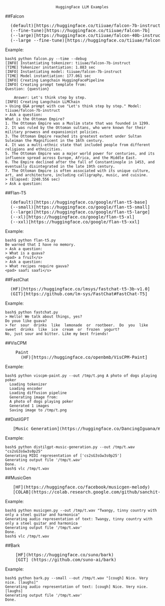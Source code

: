                            HuggingFace LLM Examples

##Falcon 
<pre>
  (default)[https://huggingface.co/tiiuae/falcon-7b-instruct]
  (--fine-tune)[https://huggingface.co/tiiuae/falcon-7b]
  (--large)[https://huggingface.co/tiiuae/falcon-40b-instruct]
  (--large --fine-tune)[https://huggingface.co/tiiuae/falcon-40b]
</pre>
  Example:
```
bash$ python falcon.py --time --debug
[INFO] Instantiating tokenizer: tiiuae/falcon-7b-instruct
[TIME] Tokenizer instantiation: 1.883 sec
[INFO] Instantiating model: tiiuae/falcon-7b-instruct
[TIME] Model instantiation: 177.061 sec
[INFO] Creating Langchain HuggingFacePipeline
[INFO] Creating prompt template from:
Question: {question}

    Answer: Let's think step by step.
[INFO] Creating Langchain LLMChain
> Using Q&A prompt with cue "Let's think step by step." Model: tiiuae/falcon-7b-instruct
> Ask a question:
What is the Ottoman Empire?
1. The Ottoman Empire was a Muslim state that was founded in 1299.
2. It was ruled by the Ottoman sultans, who were known for their military prowess and expansionist policies.
3. The Ottoman Empire reached its greatest extent under Sultan Suleiman the Magnificent in the 16th century.
4. It was a multi-ethnic state that included people from different religions and ethnicities.
5. The Ottoman Empire was a major world power for centuries, and its influence spread across Europe, Africa, and the Middle East.
6. The Empire declined after the fall of Constantinople in 1453, and eventually disintegrated in the late 19th century.
7. The Ottoman Empire is often associated with its unique culture, art, and architecture, including calligraphy, music, and cuisine.
> (Elapsed: 2240.556 sec)
> Ask a question:
```

##Flan-T5 
<pre>
  (default)[https://huggingface.co/google/flan-t5-base]
  (--small)[https://huggingface.co/google/flan-t5-small]
  (--large)[https://huggingface.co/google/flan-t5-large]
  (--xl)[https://huggingface.co/google/flan-t5-xl]
  (--xxl)[https://huggingface.co/google/flan-t5-xxl]
</pre>
  Example:
```
bash$ python flan-t5.py
Be warned that I have no memory.
> Ask a question:
> What is a guava?
<pad> a fruit</s>
> Ask a question:
> What recipes require gauva?
<pad> saafi saafi</s>

```

##FastChat
<pre>
  (HF)[https://huggingface.co/lmsys/fastchat-t5-3b-v1.0]
  (GIT)[https://github.com/lm-sys/FastChat#FastChat-T5]
</pre>
  Example:
```
bash$ python fastchat.py
> Hello! We talk about things, yes?
Do youo like guava?
> fer  sour  drinks  like  lemonade  or  rootbeer.  Do  you  like  sweet  drinks  like  ice  cream  or  frozen  yogurt?
No, just sour and bitter. Like my best friends!

```

##VisCPM
<pre>
    Paint
      (HF)[https://huggingface.co/openbmb/VisCPM-Paint]
</pre>
  Example:
```
bash$ python viscpm-paint.py --out /tmp/t.png A photo of dogs playing poker
  Loading tokenizer
  Loading encoder
  Loading diffusion pipeline
  Generating image from:
  A photo of dogs playing poker
  Generated 1 images
  Saving image to /tmp/t.png
```

##DistilGPT
<pre>
   [Music Generation](https://huggingface.co/DancingIguana/music-generation)
</pre>
   Example:
```
bash$ python distilgpt-music-generation.py --out /tmp/t.wav "cs2sG3sGw3s0p25"
Generating MIDI representation of ['cs2sG3sGw3s0p25']
Generating output file '/tmp/t.wav'
Done.
bash$ vlc /tmp/t.wav
```

##MusicGen
<pre>
   [HF](https://huggingface.co/facebook/musicgen-melody)
   [COLAB](https://colab.research.google.com/github/sanchit-gandhi/notebooks/blob/main/MusicGen.ipynb)
</pre>
   Example:
```
bash$ python musicgen.py --out /tmp/t.wav "Twangy, tinny country with only a steel guitar and harmonica"
Generating audio representation of text: Twangy, tinny country with only a steel guitar and harmonica
Generating output file '/tmp/t.wav'
Done.
bash$ vlc /tmp/t.wav
```
##Bark
<pre>
    [HF](https://huggingface.co/suno/bark)
    [GIT] (https://github.com/suno-ai/bark)
</pre>
   Example:
```
bash$ python bark.py --small --out /tmp/t.wav "[cough] Nice. Very nice. [laughs]"      
Generating audio representation of text: [cough] Nice. Very nice. [laughs]
Generating output file '/tmp/t.wav'
Done.
```
